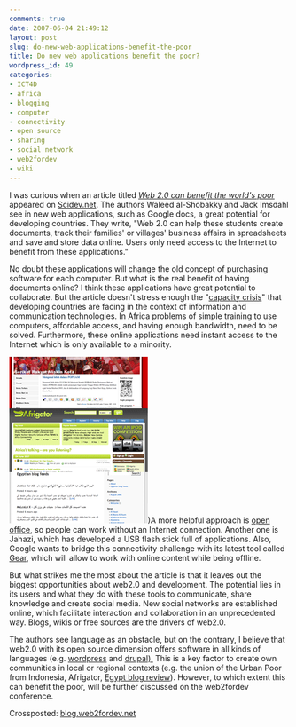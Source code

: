 ```yaml
---
comments: true
date: 2007-06-04 21:49:12
layout: post
slug: do-new-web-applications-benefit-the-poor
title: Do new web applications benefit the poor?
wordpress_id: 49
categories:
- ICT4D
- africa
- blogging
- computer
- connectivity
- open source
- sharing
- social network
- web2fordev
- wiki
---
```


I was curious when an article titled [_Web 2.0 can benefit the world's poor_](http://www.scidev.net/content/opinions/eng/web-20-can-benefit-the-worlds-poor.cfm) appeared on [Scidev.net](http://www.scidev.net/). The authors Waleed al-Shobakky and Jack Imsdahl see in new web applications, such as Google docs, a great potential for developing countries. They write, "Web 2.0 can help these students create documents, track their families' or villages' business affairs in spreadsheets and save and store data online. Users only need access to the Internet to benefit from these applications."

No doubt these applications will change the old concept of purchasing software for each computer. But what is the real benefit of having documents online? I think these applications have great potential to collaborate. But the article doesn't stress enough the "[capacity crisis](http://www.ungana-afrika.org/)" that developing countries are facing in the context of information and communication technologies. In Africa problems of simple training to use computers, affordable access, and having enough bandwidth, need to be solved. Furthermore, these online applications need instant access to the Internet which is only available to a minority.

[![Collage](/images/collage.gif)]())A more helpful approach is [open office](http://www.openoffice.org/), so people can work without an Internet connection. Another one is Jahazi, which has developed a USB flash stick full of applications. Also, Google wants to bridge this connectivity challenge with its latest tool called [Gear](http://code.google.com/apis/gears/), which will allow to work with online content while being offline.

But what strikes me the most about the article is that it leaves out the biggest opportunities about web2.0 and development. The potential lies in its users and what they do with these tools to communicate, share knowledge and create social media. New social networks are established online, which facilitate interaction and collaboration in an unprecedented way. Blogs, wikis or free sources are the drivers of web2.0.

The authors see language as an obstacle, but on the contrary, I believe that web2.0 with its open source dimension offers software in all kinds of languages (e.g. [wordpress](http://codex.wordpress.org/WordPress_in_Your_Language) and [drupal).](http://drupal.org/project/Translations) This is a key factor to create own communities in local or regional contexts (e.g. the union of the Urban Poor from Indonesia, Afrigator, [Egypt blog review](http://egyptblogreview.com)). However, to which extent this can benefit the poor, will be further discussed on the web2fordev conference.

Crossposted: [blog.web2fordev.net](http://blog.web2fordev.net/)
